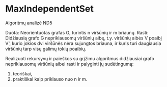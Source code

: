 # MaxIndependentSet
Algoritmų analizė ND5

Duota: Neorientuotas grafas G, turintis n viršūnių ir m briaunų.
Rasti: Didžiausią grafo G nepriklausomų viršūnių aibę, t.y. viršūnių aibės V poaibį V', kurio jokios
dvi viršūnės nėra sujungtos briauna, ir kuris turi daugiausia viršūnių tarp visų galimų tokių poaibių.

Realizuoti rekursyvų ir paieškos su grįžimu algoritmus didžiausiai grafo nepriklausomų viršūnių aibei
rasti ir palyginti jų sudėtingumą:
1. teoriškai,
2. praktiškai kaip priklauso nuo n ir m.


